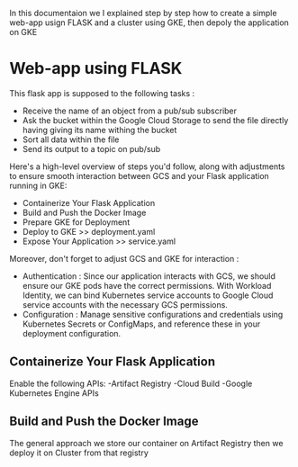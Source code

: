 In this documentaion we I explained step by step how to create a simple web-app usign FLASK and a cluster using GKE, then depoly the application on GKE 

# Web-app using FLASK 
This flask app is supposed to the following tasks :
    
- Receive the name of an object from a pub/sub subscriber
- Ask the bucket within the Google Cloud Storage to send the file directly having giving its name withing the bucket 
- Sort all data within the file
- Send its output to a topic on pub/sub
 
 
 Here's a high-level overview of steps you'd follow, along with adjustments to ensure smooth interaction between GCS and your Flask application running in GKE:
- Containerize Your Flask Application
- Build and Push the Docker Image
- Prepare GKE for Deployment
- Deploy to GKE >> deployment.yaml
- Expose Your Application >> service.yaml

Moreover, don't forget to adjust GCS and GKE for interaction :
- Authentication :
        Since our application interacts with GCS, we should ensure our GKE pods have the correct permissions. With Workload Identity, we can bind Kubernetes service accounts to Google Cloud service accounts with the necessary GCS permissions.
- Configuration :
        Manage sensitive configurations and credentials using Kubernetes Secrets or ConfigMaps, and reference these in your deployment configuration.
## Containerize Your Flask Application

Enable the following APIs:
-Artifact Registry
-Cloud Build
-Google Kubernetes Engine APIs



## Build and Push the Docker Image

The general approach we store our container on Artifact Registry then we deploy it on Cluster from that registry 